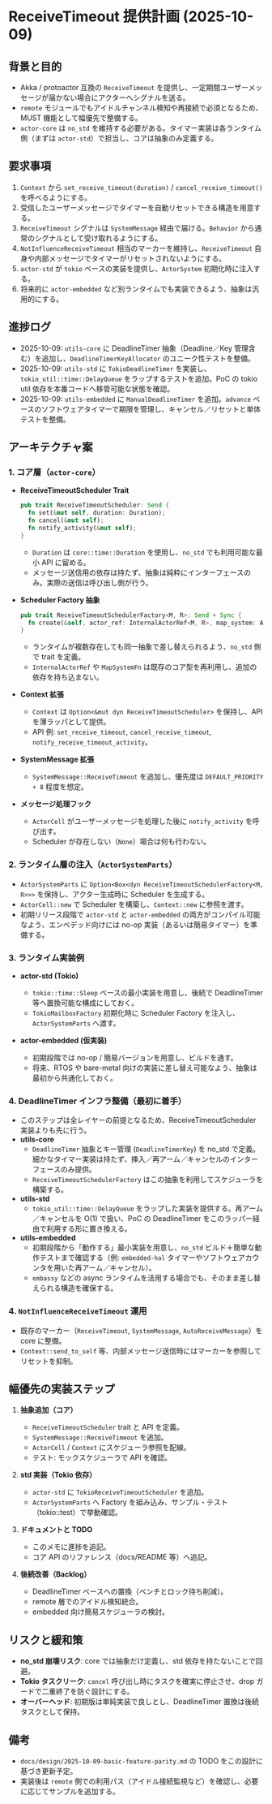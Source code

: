# ReceiveTimeout 提供計画 (2025-10-09)

## 背景と目的
- Akka / protoactor 互換の `ReceiveTimeout` を提供し、一定期間ユーザーメッセージが届かない場合にアクターへシグナルを送る。
- `remote` モジュールでもアイドルチャンネル検知や再接続で必須となるため、MUST 機能として幅優先で整備する。
- `actor-core` は `no_std` を維持する必要がある。タイマー実装は各ランタイム側（まずは `actor-std`）で担当し、コアは抽象のみ定義する。

## 要求事項
1. `Context` から `set_receive_timeout(duration)` / `cancel_receive_timeout()` を呼べるようにする。
2. 受信したユーザーメッセージでタイマーを自動リセットできる構造を用意する。
3. `ReceiveTimeout` シグナルは `SystemMessage` 経由で届ける。`Behavior` から通常のシグナルとして受け取れるようにする。
4. `NotInfluenceReceiveTimeout` 相当のマーカーを維持し、`ReceiveTimeout` 自身や内部メッセージでタイマーがリセットされないようにする。
5. `actor-std` が `tokio` ベースの実装を提供し、`ActorSystem` 初期化時に注入する。
6. 将来的に `actor-embedded` など別ランタイムでも実装できるよう、抽象は汎用的にする。

## 進捗ログ
- 2025-10-09: `utils-core` に DeadlineTimer 抽象（Deadline／Key 管理含む）を追加し、`DeadlineTimerKeyAllocator` のユニーク性テストを整備。
- 2025-10-09: `utils-std` に `TokioDeadlineTimer` を実装し、`tokio_util::time::DelayQueue` をラップするテストを追加。PoC の tokio util 依存を本番コードへ移管可能な状態を確認。
- 2025-10-09: `utils-embedded` に `ManualDeadlineTimer` を追加。`advance` ベースのソフトウェアタイマーで期限を管理し、キャンセル／リセットと単体テストを整備。

## アーキテクチャ案

### 1. コア層（`actor-core`）
- **ReceiveTimeoutScheduler Trait**
  ```rust
  pub trait ReceiveTimeoutScheduler: Send {
    fn set(&mut self, duration: Duration);
    fn cancel(&mut self);
    fn notify_activity(&mut self);
  }
  ```
  - `Duration` は `core::time::Duration` を使用し、`no_std` でも利用可能な最小 API に留める。
  - メッセージ送信用の依存は持たず、抽象は純粋にインターフェースのみ。実際の送信は呼び出し側が行う。

- **Scheduler Factory 抽象**
  ```rust
  pub trait ReceiveTimeoutSchedulerFactory<M, R>: Send + Sync {
    fn create(&self, actor_ref: InternalActorRef<M, R>, map_system: Arc<MapSystemFn<M>>) -> Box<dyn ReceiveTimeoutScheduler>;
  }
  ```
  - ランタイムが複数存在しても同一抽象で差し替えられるよう、`no_std` 側で trait を定義。
  - `InternalActorRef` や `MapSystemFn` は既存のコア型を再利用し、追加の依存を持ち込まない。

- **Context 拡張**
  - `Context` は `Option<&mut dyn ReceiveTimeoutScheduler>` を保持し、API を薄ラッパとして提供。
  - API 例: `set_receive_timeout`, `cancel_receive_timeout`, `notify_receive_timeout_activity`。

- **SystemMessage 拡張**
  - `SystemMessage::ReceiveTimeout` を追加し、優先度は `DEFAULT_PRIORITY + 8` 程度を想定。

- **メッセージ処理フック**
  - `ActorCell` がユーザーメッセージを処理した後に `notify_activity` を呼び出す。
  - Scheduler が存在しない（`None`）場合は何も行わない。

### 2. ランタイム層の注入（`ActorSystemParts`）
- `ActorSystemParts` に `Option<Box<dyn ReceiveTimeoutSchedulerFactory<M, R>>>` を保持し、アクター生成時に Scheduler を生成する。
- `ActorCell::new` で Scheduler を構築し、`Context::new` に参照を渡す。
- 初期リリース段階で `actor-std` と `actor-embedded` の両方がコンパイル可能なよう、エンベデッド向けには no-op 実装（あるいは簡易タイマー）を準備する。

### 3. ランタイム実装例
- **actor-std (Tokio)**
  - `tokio::time::Sleep` ベースの最小実装を用意し、後続で DeadlineTimer 等へ置換可能な構成にしておく。
  - `TokioMailboxFactory` 初期化時に Scheduler Factory を注入し、`ActorSystemParts` へ渡す。

- **actor-embedded (仮実装)**
  - 初期段階では no-op / 簡易バージョンを用意し、ビルドを通す。
  - 将来、RTOS や bare-metal 向けの実装に差し替え可能なよう、抽象は最初から共通化しておく。

### 4. DeadlineTimer インフラ整備（最初に着手）
- このステップは全レイヤーの前提となるため、ReceiveTimeoutScheduler 実装よりも先に行う。
- **utils-core**
  - `DeadlineTimer` 抽象とキー管理 (`DeadlineTimerKey`) を no_std で定義。細かなタイマー実装は持たず、挿入／再アーム／キャンセルのインターフェースのみ提供。
  - `ReceiveTimeoutSchedulerFactory` はこの抽象を利用してスケジューラを構築する。
- **utils-std**
  - `tokio_util::time::DelayQueue` をラップした実装を提供する。再アーム／キャンセルを O(1) で扱い、PoC の DeadlineTimer をこのラッパー経由で利用する形に置き換える。
- **utils-embedded**
  - 初期段階から「動作する」最小実装を用意し、`no_std` ビルド＋簡単な動作テストまで確認する（例: `embedded-hal` タイマーやソフトウェアカウンタを用いた再アーム／キャンセル）。
  - `embassy` などの async ランタイムを活用する場合でも、そのまま差し替えられる構造を確保する。

### 4. `NotInfluenceReceiveTimeout` 運用
- 既存のマーカー（`ReceiveTimeout`, `SystemMessage`, `AutoReceiveMessage`）を core に整備。
- `Context::send_to_self` 等、内部メッセージ送信時にはマーカーを参照してリセットを抑制。

## 幅優先の実装ステップ
1. **抽象追加（コア）**
   - `ReceiveTimeoutScheduler` trait と API を定義。
   - `SystemMessage::ReceiveTimeout` を追加。
   - `ActorCell` / `Context` にスケジューラ参照を配線。
   - テスト: モックスケジューラで API を確認。

2. **std 実装（Tokio 依存）**
   - `actor-std` に `TokioReceiveTimeoutScheduler` を追加。
   - `ActorSystemParts` へ Factory を組み込み、サンプル・テスト（tokio::test）で挙動確認。

3. **ドキュメントと TODO**
   - このメモに進捗を追記。
   - コア API のリファレンス（docs/README 等）へ追記。

4. **後続改善（Backlog）**
   - DeadlineTimer ベースへの置換（ベンチとロック待ち削減）。
   - remote 層でのアイドル検知統合。
   - embedded 向け簡易スケジューラの検討。

## リスクと緩和策
- **no_std 崩壊リスク**: core では抽象だけ定義し、std 依存を持たないことで回避。
- **Tokio タスクリーク**: `cancel` 呼び出し時にタスクを確実に停止させ、drop ガードで二重終了を防ぐ設計にする。
- **オーバーヘッド**: 初期版は単純実装で良しとし、DeadlineTimer 置換は後続タスクとして保持。

## 備考
- `docs/design/2025-10-09-basic-feature-parity.md` の TODO をこの設計に基づき更新予定。
- 実装後は `remote` 側での利用パス（アイドル接続監視など）を確認し、必要に応じてサンプルを追加する。
